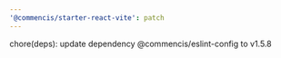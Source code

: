 ```yaml
---
'@commencis/starter-react-vite': patch
---
```


chore(deps): update dependency @commencis/eslint-config to v1.5.8
